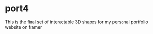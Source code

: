 # port4
This is the final set of interactable 3D shapes for my personal portfolio website on framer
